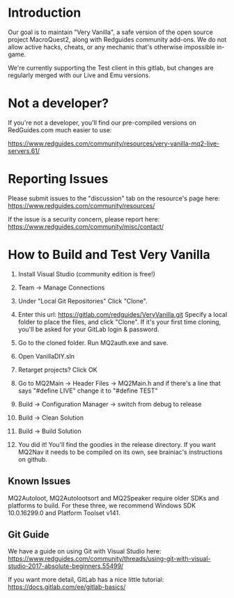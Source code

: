 # Introduction
Our goal is to maintain "Very Vanilla", a safe version of the open source project MacroQuest2, along with Redguides community add-ons. We do not allow active hacks, cheats, or any mechanic that's otherwise impossible in-game.

We're currently supporting the Test client in this gitlab, but changes are regularly merged with our Live and Emu versions.

# Not a developer?
If you're not a developer, you'll find our pre-compiled versions on RedGuides.com much easier to use:

https://www.redguides.com/community/resources/very-vanilla-mq2-live-servers.61/

# Reporting Issues
Please submit issues to the "discussion" tab on the resource's page here:
https://www.redguides.com/community/resources/

If the issue is a security concern, please report here:
https://www.redguides.com/community/misc/contact/

# How to Build and Test Very Vanilla
1) Install Visual Studio (community edition is free!)

2) Team -> Manage Connections

3) Under "Local Git Repositories" Click "Clone". 

4) Enter this url: https://gitlab.com/redguides/VeryVanilla.git
Specify a local folder to place the files, and click "Clone". If it's your first time cloning, you'll be asked for your GitLab login & password.

5) Go to the cloned folder. Run MQ2auth.exe and save.

6) Open VanillaDIY.sln

7) Retarget projects? Click OK

8) Go to MQ2Main -> Header Files -> MQ2Main.h and if there's a line that says "#define LIVE" change it to "#define TEST" 

9) Build -> Configuration Manager -> switch from debug to release

10) Build -> Clean Solution

11) Build -> Build Solution

12) You did it! You'll find the goodies in the release directory. If you want MQ2Nav it needs to be compiled on its own, see brainiac's instructions on github.

## Known Issues
MQ2Autoloot, MQ2Autolootsort and MQ2Speaker require older SDKs and platforms to build. For these three, we recommend Windows SDK 10.0.16299.0 and Platform Toolset v141.

## Git Guide
We have a guide on using Git with Visual Studio here:
https://www.redguides.com/community/threads/using-git-with-visual-studio-2017-absolute-beginners.55499/

If you want more detail, GitLab has a nice little tutorial:
https://docs.gitlab.com/ee/gitlab-basics/





